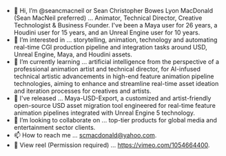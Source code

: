 - 👋 Hi, I’m @seancmacneil or Sean Christopher Bowes Lyon MacDonald (Sean MacNeil preferred) ... Animator, Technical Director, Creative Technologist & Business Founder. I've been a Maya user for 26 years, a Houdini user for 15 years, and an Unreal Engine user for 10 years.
- 👀 I’m interested in ... storytelling, animation, technology and automating real-time CGI production pipeline and integration tasks around USD, Unreal Engine, Maya, and Houdini assets.
- 🌱 I’m currently learning ... artificial intelligence from the perspective of a professional animation artist and technical director, for AI-infused technical artistic advancements in high-end feature animation pipeline technologies, aiming to enhance and streamline real-time asset ideation and iteration processes for creatives and artists.
- 🎉 I've released ... Maya-USD-Export, a customized and artist-friendly open-source USD asset migration tool engineered for real-time feature animation pipelines integrated with Unreal Engine 5 technology.
- 💞️ I’m looking to collaborate on ... top-tier products for global media and entertainment sector clients.
- 📫 How to reach me ... scmacdonald@yahoo.com.
- 🎥 View reel (Permission required) ... https://vimeo.com/1054664400.
<!---
seancmacneil/seancmacneil is a ✨ special ✨ repository because its `README.md` (this file) appears on your GitHub profile.
You can click the Preview link to take a look at your changes.
--->
